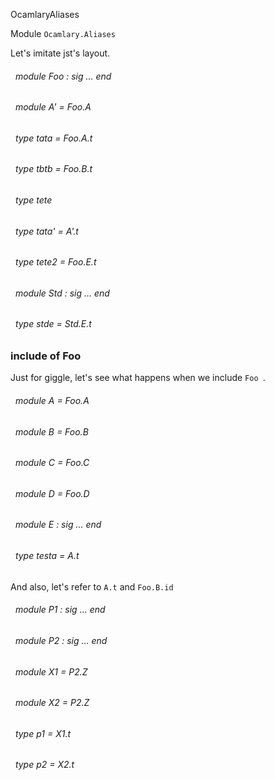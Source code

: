 OcamlaryAliases

 Module `Ocamlary.Aliases`


Let's imitate jst's layout.<a id="module-Foo"></a>
###### &nbsp; module Foo : sig ... end



<a id="module-A'"></a>
###### &nbsp; module A' = Foo.A



<a id="type-tata"></a>
###### &nbsp; type tata = Foo.A.t



<a id="type-tbtb"></a>
###### &nbsp; type tbtb = Foo.B.t



<a id="type-tete"></a>
###### &nbsp; type tete



<a id="type-tata'"></a>
###### &nbsp; type tata' = A'.t



<a id="type-tete2"></a>
###### &nbsp; type tete2 = Foo.E.t



<a id="module-Std"></a>
###### &nbsp; module Std : sig ... end



<a id="type-stde"></a>
###### &nbsp; type stde = Std.E.t




### include of Foo


Just for giggle, let's see what happens when we include `Foo
`.

<a id="module-A"></a>
###### &nbsp; module A = Foo.A



<a id="module-B"></a>
###### &nbsp; module B = Foo.B



<a id="module-C"></a>
###### &nbsp; module C = Foo.C



<a id="module-D"></a>
###### &nbsp; module D = Foo.D



<a id="module-E"></a>
###### &nbsp; module E : sig ... end



<a id="type-testa"></a>
###### &nbsp; type testa = A.t



And also, let's refer to `A.t` and `Foo.B.id
`

<a id="module-P1"></a>
###### &nbsp; module P1 : sig ... end



<a id="module-P2"></a>
###### &nbsp; module P2 : sig ... end



<a id="module-X1"></a>
###### &nbsp; module X1 = P2.Z



<a id="module-X2"></a>
###### &nbsp; module X2 = P2.Z



<a id="type-p1"></a>
###### &nbsp; type p1 = X1.t



<a id="type-p2"></a>
###### &nbsp; type p2 = X2.t

